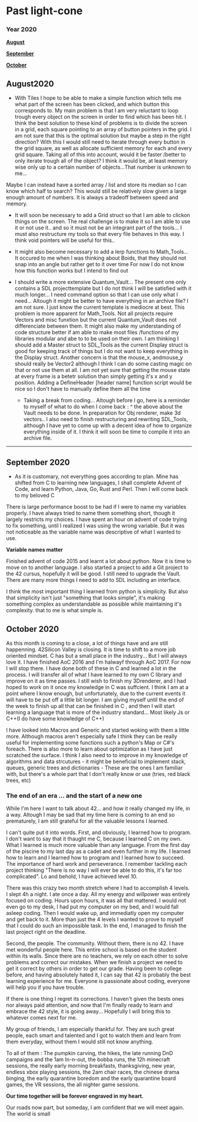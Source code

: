 # Past light-cone

### Year 2020

**[August](august-2020)**

**[September](september-2020)**

**[October](october-2020)**

## August2020
- With Tiles I hope to be able to make a simple function which tells me what part of the screen has been clicked, and which button this corresponds to.
My main problem is that I am very reluctant to loop trough every object on the screen in order to find which has been hit.
I think the best solution to these kind of problems is to divide the screen in a grid, each square pointing to an array of button pointers in the grid.
I am not sure that this is the optimal solution but maybe a step in the right direction? With this I would still need to iterate through every
button in the grid square, as well as allocate sufficient memory for each and every grid square. Taking all of this into account, would it be
faster /better to only iterate trough all of the object? I think it would be, at least memory wise only up to a certain number of objects...That number is unknown to me...

Maybe I can instead have a sorted array / list and store its median so I can know which half to search? This would still be relatively slow given a large enough amount of numbers.
It is always a tradeoff between speed and memory.

- It will soon be necessary to add a Grid struct so that I am able to clickon things on the screen. The real challenge is to make it so I am able to use it or not use it.. and so it
must not be an integrant part of the tools... I must also restructure my tools so that every file behaves in this way. I think void pointers will be useful for this..
- It might also become necessary to add a lerp functions to Math_Tools... It occured to me when I was thinking about Boids, that they should not snap into an angle but rather get to it over time
For now I do not know how this function works but I intend to find out

- I should write a more extensive Quantum_Vault... The present one only contains a SDL projecttemplate but I do not think I will be satisfied with it much longer... I need command
option so that I can use only what I need... Altough it might be better to have everything in an archive file? I am not sure. I just know the current template is mediocre at best.
This problem is more apparent for Math_Tools. Not all projects require Vectors and misc funxtion but the current Quantum_Vault does not differenciate between them. It might also make
my understanding of code structure better if am able to make most files /functions of my libraries modular and abe to to be used on their own. I am thinking I should add a Master struct to SDL_Tools
as the current Display struct is good for keeping track of things but I do not want to keep everything in the Display struct. Another concern is that the mouse_x, andmouse_y should really be Vector2
although I think I can do some casting magic on that or not use them at all. I am not yet sure that getting the mouse state at every frame is a betetr solution than simply getting it's x and y position.
	Adding a DefineHeader [header name] function script would be nice so I don't have to manually define them all the time

	- Taking a break from coding... Altough before I go, here is a reminder to myself of what to do when I come back : ^ the above about the Vault needs to be done.
In preparation for Obj renderer, make 3d vectors.. I also need to finish restructuring and rewriting SDL_Tools, although I have yet to come up with a decent idea of how to organize everything inside of it.
I think it will soon be time to compile it into an archive file.

---
## September 2020
- As it is customary, not everything goes according to plan. Mine has shifted from C to learning new languages, I shall complete Advent of Code, and learn Python, Java, Go, Rust and Perl.
Then I will come back to my beloved C

There is large performance boost to be had if I were to name my variables properly. I have always tried to name them something short, though it largely restricts my choices. I have spent an hour on advent of code trying to fix something, until I realized I was using the wrong variable. But it was not noticeable as the variable name was descriptive of what I wanted to use.

**Variable names matter**

Finished advent of code 2015 and learnt a lot about python. Now it is time to move on to another language.
I also started a project to add a Git project to the 42 cursus, hopefully it will be good.
I still need to upgrade the Vault. There are many more things I need to add to SDL including an interface.

I think the most important thing I learned from python is simplicity. But also that simplicity isn't just "something that looks simple", it's making something complex as understandable as possible while maintaining it's complexity. that to me is what simple is.

## October 2020

As this month is coming to a close, a lot of things have and are still happenning. 42Silicon Valley is closing. It is time to shift to a more job oriented mindset. C has but a small place in the industry... But I will always love it.
I have finished AoC 2016 and I'm halwayf through AoC 2017. For now I will stop there. I have done both of these in C and learned a lot in the process. I will transfer all of what I have learned to my own C library and improve on it as time passes. I still wish to finish my 3Drenderer, and I had hoped to work on it once my knowledge in C was suffcient. I think I am at a point where I know enough, but unfortunately, due to the current events it will have to be put off a little bit longer. 
I am giving myself until the end of the week to finish up all that can be finished in C , and then I will start learning a language that is more of the industry standard... Most likely Js or C++(I do have some knowledge of C++)

I have looked into Macros and Generic and started woking with them a little more. Although macros aren't especially safe I think they can be really useful for implementing some functions such a python's Map or C#'s foreach. There is also more to learn about optimization as I have just scratched the surface.
I think I also need to to improve in my knowledge of algorithms and data strcutures - it might be beneficial to implement stack, queues, generic trees and dictionaries - These are the ones I am familiar with, but there's a whole part that I don't really know or use (tries, red black trees, etc)  

### The end of an era ... and the start of a new one

While I'm here I want to talk about 42... and how it really changed my life, in a way. Altough I may be sad that my time here is coming to an end so prematurely, I am still grateful for all the valuable lessons I learned.

I can't quite put it into words. First, and obviously, I learned how to program. I don't want to say that it thaught me C, because I learned C on my own. What I learned is much more valuable than any language. From the first day of the piscine to my last day as a cadet and even further in my life. I learned how to learn and I learned how to program and I learned how to succeed. The importance of hard work and perseverance. I remember tackling each project thinking "There is no way I will ever be able to do this, it's far too complicated". Lo and behold, I have achieved level 10.

There was this crazy two month stretch where I had to accomplish 4 levels. I slept 4h a night. I ate once a day. All my energy and willpower was entirely focused on coding. Hours upon hours, it was all that mattered. I would not even go to my desk, I had put my computer on my bed, and I would fall asleep coding. Then I would wake up, and immediatly open my computer and get back to it. More than just the 4 levels I wanted to prove to myself that I could do such an impossible task. In the end, I managed to finish the last project right on the deadline.

Second, the people. The community. Without them, there is no 42. I have met wonderful people here. This entire school is based on the student within its walls. Since there are no teachers, we rely on each other to solve problems and correct our mistakes. When we finish a project we need to get it correct by others in order to get our grade.
Having been to college before, and having absolutely hated it, I can say that 42 is probably the best learning experience for me. Everyone is passionate about coding, everyone will help you if you have trouble.

If there is one thing I regret its corrections. I haven't given the bests ones nor always paid attention, and now that I'm finally ready to learn and embrace the 42 style, it is going away... Hopefully I will bring this to whatever comes next for me.

My group of friends, I am especially thankful for. They are such great people, each smart and talented and I got to watch them and learn from them everyday, without them I would still not know anything.

To all of them : The pumpkin carving, the hikes, the late running DnD campaigns and the 1am In-n-out, the bobba runs, the 12h minecraft sessions, the really early morning breakfasts, thanksgiving, new year, endless xbox playing sessions, the 2am chair races, the chinese drama binging, the early quarantine boredom and the early quarantine board games, the VR sessions, the all nighter game sessions.

**Our time together will be forever engraved in my heart.**

Our roads now part, but someday, I am confident that we will meet again. The world is small
